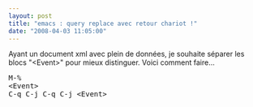 ```yaml
---
layout: post
title: "emacs : query replace avec retour chariot !"
date: "2008-04-03 11:05:00"
---
```

Ayant un document xml avec plein de données, je souhaite séparer les blocs "&lt;Event&gt;<event>" pour mieux distinguer. Voici comment faire...

</event>
<pre>M-%
&lt;Event&gt;
<event>C-q C-j C-q C-j </event>&lt;Event&gt;


</pre>
